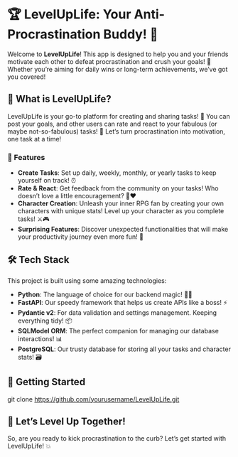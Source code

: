 # 🏆 LevelUpLife: Your Anti-Procrastination Buddy! 🎉

Welcome to **LevelUpLife**! This app is designed to help you and your friends motivate each other to defeat procrastination and crush your goals! 🚀 Whether you’re aiming for daily wins or long-term achievements, we’ve got you covered! 

## 📜 What is LevelUpLife?

LevelUpLife is your go-to platform for creating and sharing tasks! 🎯 You can post your goals, and other users can rate and react to your fabulous (or maybe not-so-fabulous) tasks! 🥳 Let’s turn procrastination into motivation, one task at a time!

### 🌟 Features

- **Create Tasks**: Set up daily, weekly, monthly, or yearly tasks to keep yourself on track! ⏰
- **Rate & React**: Get feedback from the community on your tasks! Who doesn’t love a little encouragement? 💬❤️
- **Character Creation**: Unleash your inner RPG fan by creating your own characters with unique stats! Level up your character as you complete tasks! ⚔️🎮
- **Surprising Features**: Discover unexpected functionalities that will make your productivity journey even more fun! 🎁

## 🛠️ Tech Stack

This project is built using some amazing technologies:

- **Python**: The language of choice for our backend magic! 🐍✨
- **FastAPI**: Our speedy framework that helps us create APIs like a boss! ⚡
- **Pydantic v2**: For data validation and settings management. Keeping everything tidy! 📦
- **SQLModel ORM**: The perfect companion for managing our database interactions! 📊
- **PostgreSQL**: Our trusty database for storing all your tasks and character stats! 🗃️

## 🚀 Getting Started

git clone https://github.com/yourusername/LevelUpLife.git


## 🎉 Let’s Level Up Together!

So, are you ready to kick procrastination to the curb? Let’s get started with LevelUpLife! 💥
